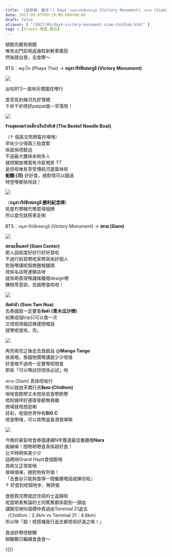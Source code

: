 ```yaml
---
title: '[趁熱食，曼谷！] Day4：อนุสาวรีย์ชัยสมรภูมิ (Victory Monument)、สยาม (Siam)、ชิดลม (Chidlom)'
date: 2017-09-07T09:19:00.000+08:00
draft: false
aliases: [ "/2017/09/day4-victory-monument-siam-chidlom.html" ]
tags : [travel-泰國-曼谷]
---
```


瞓飽先醒有啲餓  
唯有出門前啪返幾粒新鮮車厘茄  
然後就出發，去食嘢～

  

BTS：พญาไท (Phaya Thai) → **อนุสาวรีย์ชัยสมรภูมิ (Victory Monument)**

  

![](https://c1.staticflickr.com/5/4405/36496420552_ef7a3661f9_z.jpg)

出咗BTS一直响天橋圍住嚟行

直至見到條河先好落橋  
千祈千祈唔好patpat痕一早落呀！

![](https://c1.staticflickr.com/5/4401/36666419065_05a20877c4_z.jpg)

**ร้านสุดยอดก๋วยเตี๋ยวเรือป๋ายักษ์ (The Bestof Noodle Boat)**

（↑ 個英文照牌匾抄㗎啫）  
早咗少少得兩三枱食緊  
係就係唔駛迫  
不過最大鑊係未夠多人  
就唔開放裡面有冷氣嘅房 TT  
是但啦唯有享受傳統河邊風味啦  
**船麵 (河)** 好好食，絕對唔可以錯過  
特登嚟都係咁話！

![](https://c1.staticflickr.com/5/4432/35856903273_d88bfec309_z.jpg)

（**อนุสาวรีย์ชัยสมรภูมิ 勝利紀念碑**）  
呢度冇嘢睇冇嘢買得個碑  
所以食完就搭車走喇

  

BTS：อนุสาวรีย์ชัยสมรภูมิ (Victory Monument) → **สยาม (Siam)**

![](https://c1.staticflickr.com/5/4414/36666498195_3f221fcaf6_z.jpg)

**สยามเซ็นเตอร์ (Siam Center)**  
啲人話呢度好好行好好買啦  
不過行街買嘢呢家嘢真係好個人  
對我嚟講呢個商圈嘅舖頭  
唔係名店呀連鎖店咁  
就係啲貴得嚟識條鐵嘅design嘢  
購物零意欲，去搵嘢食啦咁！

![](https://c1.staticflickr.com/5/4378/36527996211_dfcaa63fee_z.jpg)

**ส้มตำนัว (Som Tam Nua)**  
去泰國就一定要食**ส้มตำ (青木瓜沙律)**  
如果成個trip只可以食一次  
又唔想用腦諗揀邊間嘅話  
就嚟呢度啦，完。  

![](https://c1.staticflickr.com/5/4353/36270735830_e9fcec3495_z.jpg)

再兜兩兜之後走去食甜品 @**Mango Tango**  
係貴嘅，泰國物價嚟講就少少唔值  
好食嘅不過唔一定要嚟呢間食  
即係「可以嚟試但唔係必試」咁  
  
สยาม (Siam) 真係唔啱行  
所以就由天橋行去**ชิดลม (Chidlom)**  
啱啱食飽嘢又未想坐低食嘢飲嘢  
唔知做咩好連揼骨都無興趣  
商場就唔想逛喇  
好彩，呢個世界仲有**BIG C**  
唔食嘢啫，可以買嘢返香港食㗎嘛  
  
  

![](https://c1.staticflickr.com/5/4428/36666965585_3936da1f3c_z.jpg)

今晚好豪氣咁食泰國連續N年獲選最佳餐廳嘅**Nara**  
痴線㗎！間嘢啲嘢食真係超好食！  
比平時啲係貴少少  
話晒响Grand Haytt食個飯喎  
貴啲又正常架喎  
值㗎值㗎，絕對物有所值！  
「去曼谷只能夠食得一間餐廳嘅話就揀佢啦」  
↑ 好食到呢個地步，無誇張  
  
食飽買完嘢就諗住搭的士返歸啦  
呢度啲車無論的士同篤篤都係劏到一頸血  
講緊佢哋叫個價仲貴過由Terminal 21返去  
（Chidlom：2.4km vs Terminal 21：4.6km）  
所以咪「超！唔搭囉我行返去都唔係好遠之嘛！」  
  
  
食過好嘢唔駛嬲  
瞓醒聽日繼續食食食～  
  
  

{{<bangkok>}}
